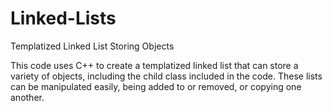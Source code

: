 # Linked-Lists
 Templatized Linked List Storing Objects

This code uses C++ to create a templatized linked list that can store a variety of objects, including the child class included in the code. These lists can be manipulated easily, being added to or removed, or copying one another.
